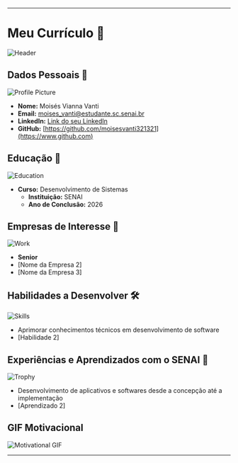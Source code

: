 
---

# Meu Currículo 🌟

![Header](https://imgs.search.brave.com/uTMrxODZQQx0I6WZASJKrp_AGRS9BlcHf2zoqa56ELs/rs:fit:500:0:0:0/g:ce/aHR0cHM6Ly9pbWcu/ZnJlZXBpay5jb20v/cHJlbWl1bS1waG90/by9zb2Z0d2FyZS1k/ZXZlbG9wZXItY29k/aW5nLWxhdGUtbmln/aHQtYWlnXzMxOTY1/LTMzMTkzMS5qcGc_/c2l6ZT02MjYmZXh0/PWpwZw)

## Dados Pessoais 📄
![Profile Picture](https://lh3.googleusercontent.com/a/ACg8ocIVADO0xW29itvlaH0yu6dmvpeExMo4f4bDxtGLxGPKAkfYVrg=s288-c-no)
- **Nome:** Moisés Vianna Vanti
- **Email:** moises_vanti@estudante.sc.senai.br
- **LinkedIn:** [Link do seu LinkedIn](https://www.linkedin.com)
- **GitHub:** [https://github.com/moisesvanti321321](https://www.github.com)

## Educação 🏫
![Education](https://images.unsplash.com/photo-1503676260728-1c00da094a0b?ixlib=rb-1.2.1&auto=format&fit=crop&w=50&q=80)
- **Curso:** Desenvolvimento de Sistemas  
  - **Instituição:** SENAI
  - **Ano de Conclusão:** 2026

## Empresas de Interesse 💼
![Work](https://images.unsplash.com/photo-1522071820081-009f0129c71c?ixlib=rb-1.2.1&auto=format&fit=crop&w=50&q=80)
  - **Senior**
  - [Nome da Empresa 2]
  - [Nome da Empresa 3]

## Habilidades a Desenvolver 🛠️
![Skills](https://images.unsplash.com/photo-1486312338219-ce68d2c6f44d?ixlib=rb-1.2.1&auto=format&fit=crop&w=50&q=80)
- Aprimorar conhecimentos técnicos em desenvolvimento de software
- [Habilidade 2]

## Experiências e Aprendizados com o SENAI 🎉
![Trophy]()
- Desenvolvimento de aplicativos e softwares desde a concepção até a implementação
- [Aprendizado 2]

## GIF Motivacional 
![Motivational GIF](https://i0.wp.com/iphaids.org/wp-content/uploads/2021/06/d23ed60e9bfd8beeac1bb1c7aff4bf2d.gif?resize=430%2C272&ssl=1)

---
